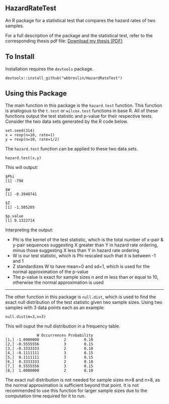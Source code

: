 ## HazardRateTest
An R package for a statistical test that compares the hazard rates of two samples. 

For a full description of the package and the statistical test, refer to the corresponding thesis pdf file:
[Download my thesis (PDF)](Exact%20Distribution%20for%20Hazard%20Rate%20Test.pdf)


## To Install
Installation requires the `devtools` package.

```{r}
devtools::install_github("wbbreslin/HazardRateTest")
```

## Using this Package
The main function in this package is the `hazard.test` function. This function is analogous to the `t.test` or `wilcox.test` functions in base R. All of these functions output the test statistic and p-value for their respective tests. Consider the two data sets generated by the R code below.
```{r}
set.seed(314)
x = rexp(n=10, rate=1)
y = rexp(n=10, rate=1/2)
```
The `hazard.test` function can be applied to these two data sets.
```{r}
hazard.test(x,y)
```
This will output:
```{r}
$Phi
[1] -798

$W
[1] -0.3940741

$Z
[1] -1.505205

$p.value
[1] 0.1322714
```

Interpreting the output:
* Phi is the kernel of the test statistic, which is the total number of x-pair & y-pair sequences suggesting X greater than Y in hazard rate ordering, minus those suggesting X less than Y in hazard rate ordering
* W is our test statistic, which is Phi rescaled such that it is between -1 and 1
* Z standardizes W to have mean=0 and sd=1, which is used for the normal approximation of the p-value
* The p-value is exact for sample sizes n and m less than or equal to 10, otherwise the normal approximation is used

---

The other function in this package is `null.dist`, which is used to find the exact null distribution of the test statistic given two sample sizes. Using two samples with 3 data points each as an example:
```{r}
null.dist(m=3,n=3)
```
This will ouput the null distribution in a frequency table.
```
              W Occurrences Probability
[1,] -1.0000000           2        0.10
[2,] -0.5555556           3        0.15
[3,] -0.3333333           2        0.10
[4,] -0.1111111           3        0.15
[5,]  0.1111111           3        0.15
[6,]  0.3333333           2        0.10
[7,]  0.5555556           3        0.15
[8,]  1.0000000           2        0.10
```
The exact null distribution is not needed for sample sizes m>8 and n>8, as the normal approximation is sufficient beyond that point. It is not recommended to use this function for larger sample sizes due to the computation time required for it to run.
